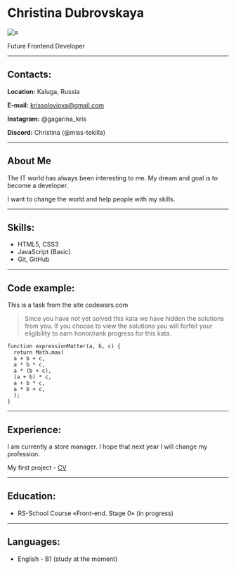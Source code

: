 # Christina Dubrovskaya
![я](https://github.com/Miss-Tekilla/rsschool-cv/assets/118567116/05d47e68-9022-4461-a1b8-be5a7d515010)

Future Frontend Developer
<hr />

## Сontacts:

**Location:** Kaluga, Russia

**E-mail:** krissoloviova@gmail.com

**Instagram:** @gagarina_kris

**Discord:** Christina (@miss-tekilla)
<hr />

## About Me

The IT world has always been interesting to me. My dream and goal is to become a developer. 

I want to change the world and help people with my skills.
<hr />

## Skills:

- HTML5, CSS3
- JavaScript (Basic)
- Git, GitHub
<hr />

## Code example:

This is a task from the site codewars.com 

> Since you have not yet solved this kata we have hidden the solutions from you. If you choose to view the solutions you will forfeit your eligibility to earn honor/rank progress for this kata.

```
function expressionMatter(a, b, c) {
  return Math.max(
  a + b + c,
  a * b * c,
  a * (b + c),
  (a + b) * c,
  a + b * c,
  a * b + c,
  );
}
```
<hr />

## Experience:

I am currently a store manager. 
I hope that next year I will change my profession.

My first project - [CV](https://github.com/Miss-Tekilla/rsschool-cv/blob/gh-pages/cv.md "CV.md")
<hr />

## Education:

- RS-School Course «Front-end. Stage 0» (in progress)
<hr />

## Languages:

- English - B1 (study at the moment)
